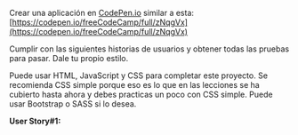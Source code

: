 Crear una aplicación en [CodePen.io](https://codepen.io/) similar a esta: [https://codepen.io/freeCodeCamp/full/zNqgVx](https://codepen.io/freeCodeCamp/full/zNqgVx)

Cumplir con las siguientes historias de usuarios y obtener todas las pruebas para pasar. Dale tu propio estilo.

Puede usar HTML, JavaScript y CSS para completar este proyecto. Se recomienda CSS simple porque eso es lo que en las lecciones se ha cubierto hasta ahora y debes practicas un poco con CSS simple. Puede usar Bootstrap o SASS si lo desea.

__User Story#1:__
